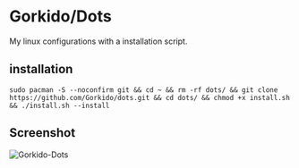 # Gorkido/Dots
My linux configurations with a installation script.
  
## installation
```
sudo pacman -S --noconfirm git && cd ~ && rm -rf dots/ && git clone https://github.com/Gorkido/dots.git && cd dots/ && chmod +x install.sh && ./install.sh --install
```

## Screenshot
![Gorkido-Dots](https://user-images.githubusercontent.com/81165187/161403194-ebdd0a66-82c7-4b5f-8507-ea3353070edb.png)
